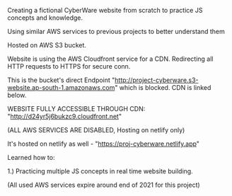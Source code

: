 Creating a fictional CyberWare website from scratch to practice JS concepts and knowledge.

Using similar AWS services to previous projects to better understand them

Hosted on AWS S3 bucket.

Website is using the AWS Cloudfront service for a CDN. Redirecting all HTTP requests to HTTPS for secure conn.

This is the bucket's direct Endpoint "http://project-cyberware.s3-website.ap-south-1.amazonaws.com" which is blocked. CDN is linked below.

WEBSITE FULLY ACCESSIBLE THROUGH CDN: "http://d24yr5j6bukzc9.cloudfront.net"

(ALL AWS SERVICES ARE DISABLED, Hosting on netlify only)

It's hosted on netlify as well - "https://proj-cyberware.netlify.app"

Learned how to:

1.) Practicing multiple JS concepts in real time website building.


(All used AWS services expire around end of 2021 for this project)
